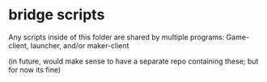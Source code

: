 

# bridge scripts

Any scripts inside of this folder are shared by multiple programs:
Game-client, launcher, and/or maker-client


(in future, would make sense to have a separate repo containing these; but for now its fine)








